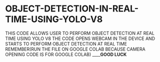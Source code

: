 # OBJECT-DETECTION-IN-REAL-TIME-USING-YOLO-V8
THIS CODE ALLOWS USER TO PERFORM OBJECT DETECTION AT REAL TIME USING YOLO V8
THE CODE OPENS WEBCAM IN THE DEVICE AND STARTS TO PERFORM OBJECT DETECTION AT REAL TIME
REMEMBER(RUN THE FILE ON GOOGLE COLAB BECAUSE CAMERA OPENING CODE IS FOR GOOGLE COLAB)
________________________GOOD LUCK____________________
